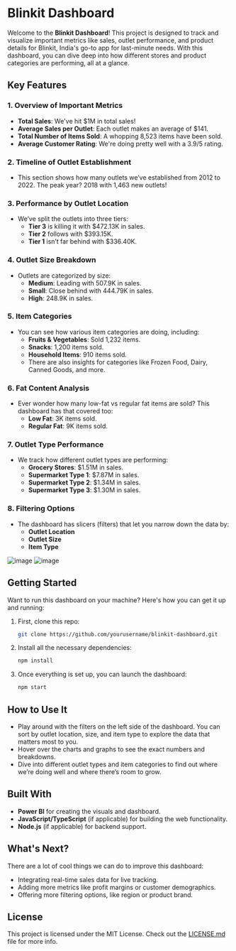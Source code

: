 
# Blinkit Dashboard

Welcome to the **Blinkit Dashboard**! This project is designed to track and visualize important metrics like sales, outlet performance, and product details for Blinkit, India's go-to app for last-minute needs. With this dashboard, you can dive deep into how different stores and product categories are performing, all at a glance.

## Key Features

### 1. **Overview of Important Metrics**
   - **Total Sales**: We've hit $1M in total sales!
   - **Average Sales per Outlet**: Each outlet makes an average of $141.
   - **Total Number of Items Sold**: A whopping 8,523 items have been sold.
   - **Average Customer Rating**: We're doing pretty well with a 3.9/5 rating.

### 2. **Timeline of Outlet Establishment**
   - This section shows how many outlets we’ve established from 2012 to 2022. The peak year? 2018 with 1,463 new outlets!

### 3. **Performance by Outlet Location**
   - We’ve split the outlets into three tiers:
     - **Tier 3** is killing it with $472.13K in sales.
     - **Tier 2** follows with $393.15K.
     - **Tier 1** isn’t far behind with $336.40K.

### 4. **Outlet Size Breakdown**
   - Outlets are categorized by size:
     - **Medium**: Leading with 507.9K in sales.
     - **Small**: Close behind with 444.79K in sales.
     - **High**: 248.9K in sales.

### 5. **Item Categories**
   - You can see how various item categories are doing, including:
     - **Fruits & Vegetables**: Sold 1,232 items.
     - **Snacks**: 1,200 items sold.
     - **Household Items**: 910 items sold.
     - There are also insights for categories like Frozen Food, Dairy, Canned Goods, and more.

### 6. **Fat Content Analysis**
   - Ever wonder how many low-fat vs regular fat items are sold? This dashboard has that covered too:
     - **Low Fat**: 3K items sold.
     - **Regular Fat**: 9K items sold.

### 7. **Outlet Type Performance**
   - We track how different outlet types are performing:
     - **Grocery Stores**: $1.51M in sales.
     - **Supermarket Type 1**: $7.87M in sales.
     - **Supermarket Type 2**: $1.34M in sales.
     - **Supermarket Type 3**: $1.30M in sales.

### 8. **Filtering Options**
   - The dashboard has slicers (filters) that let you narrow down the data by:
     - **Outlet Location**
     - **Outlet Size**
     - **Item Type**

![image](https://github.com/user-attachments/assets/db1dddd7-a135-4bcd-8051-ead4d36d7089)
![image](https://github.com/user-attachments/assets/ed7580cb-7315-48d5-872a-36e9c5bf8990)

## Getting Started

Want to run this dashboard on your machine? Here's how you can get it up and running:

1. First, clone this repo:
   ```bash
   git clone https://github.com/yourusername/blinkit-dashboard.git
   ```

2. Install all the necessary dependencies:
   ```bash
   npm install
   ```

3. Once everything is set up, you can launch the dashboard:
   ```bash
   npm start
   ```

## How to Use It

- Play around with the filters on the left side of the dashboard. You can sort by outlet location, size, and item type to explore the data that matters most to you.
- Hover over the charts and graphs to see the exact numbers and breakdowns.
- Dive into different outlet types and item categories to find out where we’re doing well and where there’s room to grow.

## Built With

- **Power BI** for creating the visuals and dashboard.
- **JavaScript/TypeScript** (if applicable) for building the web functionality.
- **Node.js** (if applicable) for backend support.

## What's Next?

There are a lot of cool things we can do to improve this dashboard:

- Integrating real-time sales data for live tracking.
- Adding more metrics like profit margins or customer demographics.
- Offering more filtering options, like region or product brand.

## License

This project is licensed under the MIT License. Check out the [LICENSE.md](LICENSE.md) file for more info.
